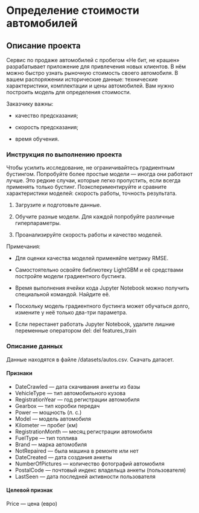 # Определение стоимости автомобилей

## Описание проекта

Сервис по продаже автомобилей с пробегом «Не бит, не крашен» разрабатывает приложение для привлечения новых клиентов. В нём можно быстро узнать рыночную стоимость своего автомобиля. В вашем распоряжении исторические данные: технические характеристики, комплектации и цены автомобилей. Вам нужно построить модель для определения стоимости.

Заказчику важны:
* качество предсказания;

* скорость предсказания;

* время обучения.

### Инструкция по выполнению проекта

Чтобы усилить исследование, не ограничивайтесь градиентным бустингом. Попробуйте более простые модели — иногда они работают лучше. Это редкие случаи, которые легко пропустить, если всегда применять только бустинг. Поэкспериментируйте и сравните характеристики моделей: скорость работы, точность результата.
1. Загрузите и подготовьте данные.

2. Обучите разные модели. Для каждой попробуйте различные гиперпараметры.

3. Проанализируйте скорость работы и качество моделей.

Примечания:
* Для оценки качества моделей применяйте метрику RMSE.

* Самостоятельно освойте библиотеку LightGBM и её средствами постройте модели градиентного бустинга.

* Время выполнения ячейки кода Jupyter Notebook можно получить специальной командой. Найдите её.

* Поскольку модель градиентного бустинга может обучаться долго, измените у неё только два-три параметра.

* Если перестанет работать Jupyter Notebook, удалите лишние переменные оператором del:
del features_train 

### Описание данных

Данные находятся в файле /datasets/autos.csv. Скачать датасет.

#### Признаки

* DateCrawled — дата скачивания анкеты из базы
* VehicleType — тип автомобильного кузова
* RegistrationYear — год регистрации автомобиля
* Gearbox — тип коробки передач
* Power — мощность (л. с.)
* Model — модель автомобиля
* Kilometer — пробег (км)
* RegistrationMonth — месяц регистрации автомобиля
* FuelType — тип топлива
* Brand — марка автомобиля
* NotRepaired — была машина в ремонте или нет
* DateCreated — дата создания анкеты
* NumberOfPictures — количество фотографий автомобиля
* PostalCode — почтовый индекс владельца анкеты (пользователя)
* LastSeen — дата последней активности пользователя

#### Целевой признак
Price — цена (евро)